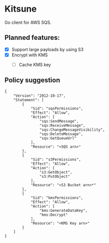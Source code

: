 # Kitsune
Go client for AWS SQS.

## Planned features:
- [x] Support large payloads by using S3
- [x] Encrypt with KMS
    - [ ] Cache KMS key


## Policy suggestion
```
{
    "Version": "2012-10-17",
    "Statement": [
        {
            "Sid": "sqsPermissions",
            "Effect": "Allow",
            "Action": [
                "sqs:SendMessage",
                "sqs:ReceiveMessage",
                "sqs:ChangeMessageVisibility",
                "sqs:DeleteMessage",
                "sqs:GetQueueUrl"
            ],
            "Resource": "<SQS arn>"
        },
        {
            "Sid": "s3Permissions",
            "Effect": "Allow",
            "Action": [
                "s3:GetObject",
                "s3:PutObject"
            ],
            "Resource": "<S3 Bucket arn>*"
        },
        {
            "Sid": "kmsPermissions",
            "Effect": "Allow",
            "Action": [
                "kms:GenerateDataKey",
                "kms:Decrypt"
            ],
            "Resource": "<KMS Key arn>"
        }
    ]
}
```